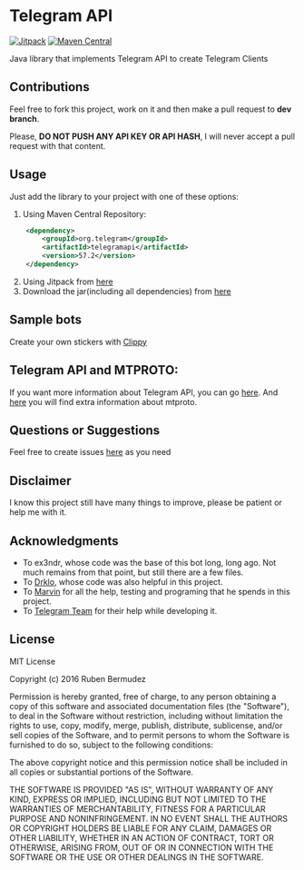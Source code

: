 #  Telegram API 
[![Jitpack](https://jitpack.io/v/rubenlagus/TelegramApi.svg)](https://jitpack.io/#rubenlagus/TelegramApi)
[![Maven Central](https://maven-badges.herokuapp.com/maven-central/org.telegram/telegramapi/badge.svg)](http://mvnrepository.com/artifact/org.telegram/telegramapi)

Java library that implements Telegram API to create Telegram Clients

## Contributions

Feel free to fork this project, work on it and then make a pull request to **dev branch**.     

Please, **DO NOT PUSH ANY API KEY OR API HASH**, I will never accept a pull request with that content.
    
## Usage
    
Just add the library to your project with one of these options:

  1. Using Maven Central Repository:

```xml
    <dependency>
        <groupId>org.telegram</groupId>
        <artifactId>telegramapi</artifactId>
        <version>57.2</version>
    </dependency>
```

  2. Using Jitpack from [here](https://jitpack.io/#rubenlagus/TelegramApi)
  3. Download the jar(including all dependencies) from [here](https://github.com/rubenlagus/TelegramApi/releases)

    
## Sample bots

Create your own stickers with [Clippy](https://telegram.me/clippy)
    
## Telegram API and MTPROTO:

If you want more information about Telegram API, you can go [here](https://core.telegram.org/api#telegram-api). And [here](https://core.telegram.org/mtproto) you will find extra information about mtproto.
 
## Questions or Suggestions
Feel free to create issues [here](https://github.com/rubenlagus/TelegramApi/issues) as you need
 
## Disclaimer

I know this project still have many things to improve, please be patient or help me with it.
 
## Acknowledgments

  * To ex3ndr, whose code was the base of this bot long, long ago. Not much remains from that point, but still there are a few files.
  * To [Drklo](https://github.com/drklo), whose code was also helpful in this project.
  * To [Marvin](https://github.com/dapoldi) for all the help, testing and programing that he spends in this project.
  * To [Telegram Team](https://telegram.org) for their help while developing it.
 
## License 

MIT License

Copyright (c) 2016 Ruben Bermudez

Permission is hereby granted, free of charge, to any person obtaining a copy
of this software and associated documentation files (the "Software"), to deal
in the Software without restriction, including without limitation the rights
to use, copy, modify, merge, publish, distribute, sublicense, and/or sell
copies of the Software, and to permit persons to whom the Software is
furnished to do so, subject to the following conditions:

The above copyright notice and this permission notice shall be included in all
copies or substantial portions of the Software.

THE SOFTWARE IS PROVIDED "AS IS", WITHOUT WARRANTY OF ANY KIND, EXPRESS OR
IMPLIED, INCLUDING BUT NOT LIMITED TO THE WARRANTIES OF MERCHANTABILITY,
FITNESS FOR A PARTICULAR PURPOSE AND NONINFRINGEMENT. IN NO EVENT SHALL THE
AUTHORS OR COPYRIGHT HOLDERS BE LIABLE FOR ANY CLAIM, DAMAGES OR OTHER
LIABILITY, WHETHER IN AN ACTION OF CONTRACT, TORT OR OTHERWISE, ARISING FROM,
OUT OF OR IN CONNECTION WITH THE SOFTWARE OR THE USE OR OTHER DEALINGS IN THE
SOFTWARE.